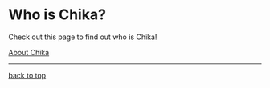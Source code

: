 # Who is Chika?

Check out this page to find out who is Chika!

[About Chika](about.md)

---

[back to top](#who-is-chika)